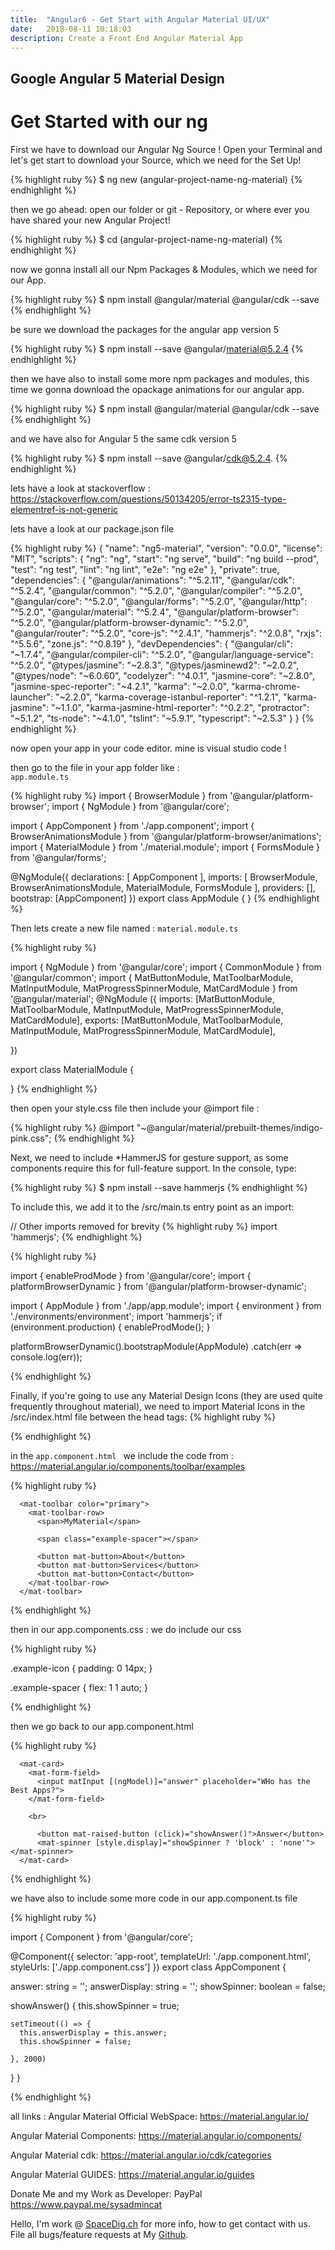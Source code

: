 ```yaml
---
title:  "Angular6 - Get Start with Angular Material UI/UX"
date:   2018-08-11 10:18:03
description: Create a Front End Angular Material App 
---
```

<h2 id="this-post-is-the-last-of-a-series-of-posts-in-which-i-write-about-the-observable-type-in-the-first-post-we-went-ahead-writing-an-observable-from-scratch-in-order-to-fully-understand-it-we-then-explored-how-to-create-observables-from-values-arrays-dom-events-and-promises-this-time-well-focus-on-compositions-by-rewriting-some-basic-composition-operators">Google Angular 5 Material Design</h2>


<h1>Get Started with our ng</h1>


First we have to download our Angular Ng Source ! Open your Terminal and let's get start to download your Source, which we need for the Set Up! 


{% highlight ruby %}
$ ng new (angular-project-name-ng-material) 
{% endhighlight %}

then we go ahead: open our folder or git - Repository, or where ever you have shared your new Angular Project!

{% highlight ruby %}
$ cd (angular-project-name-ng-material) 
{% endhighlight %}


now we gonna install all our Npm Packages & Modules, which we need for our App. 

{% highlight ruby %}
$ npm install @angular/material @angular/cdk --save 
{% endhighlight %}


be sure we download the packages for the angular app version 5 

{% highlight ruby %}
$  npm install --save @angular/material@5.2.4 
{% endhighlight %}


then we have also to install some more npm packages and modules, this time we gonna download the opackage animations for our angular app. 


{% highlight ruby %}
$ npm install @angular/material @angular/cdk --save 
{% endhighlight %}

and we have also for Angular 5 the same cdk version 5 

{% highlight ruby %}
$ npm install --save @angular/cdk@5.2.4.
{% endhighlight %}




lets have a look at stackoverflow : 
<a href="https://stackoverflow.com/questions/50134205/error-ts2315-type-elementref-is-not-generic#comment88409375_50134524">https://stackoverflow.com/questions/50134205/error-ts2315-type-elementref-is-not-generic
</a>



lets have a look at our package.json file 

{% highlight ruby %}
{
  "name": "ng5-material",
  "version": "0.0.0",
  "license": "MIT",
  "scripts": {
    "ng": "ng",
    "start": "ng serve",
    "build": "ng build --prod",
    "test": "ng test",
    "lint": "ng lint",
    "e2e": "ng e2e"
  },
  "private": true,
  "dependencies": {
    "@angular/animations": "^5.2.11",
    "@angular/cdk": "^5.2.4",
    "@angular/common": "^5.2.0",
    "@angular/compiler": "^5.2.0",
    "@angular/core": "^5.2.0",
    "@angular/forms": "^5.2.0",
    "@angular/http": "^5.2.0",
    "@angular/material": "^5.2.4",
    "@angular/platform-browser": "^5.2.0",
    "@angular/platform-browser-dynamic": "^5.2.0",
    "@angular/router": "^5.2.0",
    "core-js": "^2.4.1",
    "hammerjs": "^2.0.8",
    "rxjs": "^5.5.6",
    "zone.js": "^0.8.19"
  },
  "devDependencies": {
    "@angular/cli": "~1.7.4",
    "@angular/compiler-cli": "^5.2.0",
    "@angular/language-service": "^5.2.0",
    "@types/jasmine": "~2.8.3",
    "@types/jasminewd2": "~2.0.2",
    "@types/node": "~6.0.60",
    "codelyzer": "^4.0.1",
    "jasmine-core": "~2.8.0",
    "jasmine-spec-reporter": "~4.2.1",
    "karma": "~2.0.0",
    "karma-chrome-launcher": "~2.2.0",
    "karma-coverage-istanbul-reporter": "^1.2.1",
    "karma-jasmine": "~1.1.0",
    "karma-jasmine-html-reporter": "^0.2.2",
    "protractor": "~5.1.2",
    "ts-node": "~4.1.0",
    "tslint": "~5.9.1",
    "typescript": "~2.5.3"
  }
}
{% endhighlight %}



now open your app in your code editor. mine is visual studio code !

then go to the file in your app folder like :<code> app.module.ts</code>


{% highlight ruby %}
import { BrowserModule } from '@angular/platform-browser';
import { NgModule } from '@angular/core';


import { AppComponent } from './app.component';
import { BrowserAnimationsModule } from '@angular/platform-browser/animations';
import { MaterialModule } from './material.module'; 
import { FormsModule } from '@angular/forms'; 

@NgModule({
  declarations: [
    AppComponent
  ],
  imports: [
    BrowserModule,
    BrowserAnimationsModule,
    MaterialModule,
    FormsModule
  ],
  providers: [],
  bootstrap: [AppComponent]
})
export class AppModule { }
{% endhighlight %}


Then lets create a new file named : <code>material.module.ts </code>



{% highlight ruby %}

import { NgModule } from '@angular/core';
import { CommonModule } from '@angular/common'; 
import { MatButtonModule, MatToolbarModule, MatInputModule, MatProgressSpinnerModule, MatCardModule } from '@angular/material'; 
@NgModule ({
    imports: [MatButtonModule, MatToolbarModule, MatInputModule, MatProgressSpinnerModule, MatCardModule],
    exports: [MatButtonModule, MatToolbarModule, MatInputModule, MatProgressSpinnerModule, MatCardModule],

})

export class MaterialModule {

}
{% endhighlight %}


then open your style.css file 
then include your @import file : 




{% highlight ruby %}
@import "~@angular/material/prebuilt-themes/indigo-pink.css";
{% endhighlight %}


Next, we need to include *HammerJS for gesture support, as some components require this for full-feature support.
In the console, type:

{% highlight ruby %}
$ npm install --save hammerjs
{% endhighlight %}

To include this, we add it to the /src/main.ts entry point as an import:

// Other imports removed for brevity
{% highlight ruby %}
import 'hammerjs';
{% endhighlight %}


{% highlight ruby %}

import { enableProdMode } from '@angular/core';
import { platformBrowserDynamic } from '@angular/platform-browser-dynamic';

import { AppModule } from './app/app.module';
import { environment } from './environments/environment';
import 'hammerjs'; 
if (environment.production) {
  enableProdMode();
}

platformBrowserDynamic().bootstrapModule(AppModule)
  .catch(err => console.log(err));

{% endhighlight %}



Finally, if you're going to use any Material Design Icons (they are used quite frequently throughout material), we need to import Material Icons in the /src/index.html file between the head tags: 
{% highlight ruby %}
<link href="https://fonts.googleapis.com/icon?family=Material+Icons" rel="stylesheet">
{% endhighlight %}



in the <code>app.component.html </code> we include the code from : https://material.angular.io/components/toolbar/examples

{% highlight ruby %}

      <mat-toolbar color="primary">
        <mat-toolbar-row>
          <span>MyMaterial</span>

          <span class="example-spacer"></span>
          
          <button mat-button>About</button>
          <button mat-button>Services</button>
          <button mat-button>Contact</button>
        </mat-toolbar-row>
      </mat-toolbar>

{% endhighlight %}


then in our app.components.css : we do include our css 

{% highlight ruby %}

.example-icon {
  padding: 0 14px;
}

.example-spacer {
  flex: 1 1 auto;
}

{% endhighlight %}



then we go back to our app.component.html 

{% highlight ruby %}

      <mat-card>  
        <mat-form-field>
          <input matInput [(ngModel)]="answer" placeholder="WHo has the Best Apps?">
        </mat-form-field>

        <br>

          <button mat-raised-button (click)="showAnswer()">Answer</button>
          <mat-spinner [style.display]="showSpinner ? 'block' : 'none'"></mat-spinner>
      </mat-card>
{% endhighlight %}

we have also to include some more code in our app.component.ts  file 


{% highlight ruby %}

import { Component } from '@angular/core';

@Component({
  selector: 'app-root',
  templateUrl: './app.component.html',
  styleUrls: ['./app.component.css']
})
export class AppComponent {
  
  answer: string = '';
  answerDisplay: string = ''; 
  showSpinner: boolean = false;

  showAnswer() {
    this.showSpinner = true;

    setTimeout(() => {
      this.answerDisplay = this.answer;
      this.showSpinner = false; 

    }, 2000)
  }
}

{% endhighlight %}










all links : 
Angular Material Official WebSpace: 
<a href="https://material.angular.io/">https://material.angular.io/ </a>

Angular Material Components: 
<a href="https://material.angular.io/components/">https://material.angular.io/components/ </a>


Angular Material cdk: 
<a href="https://material.angular.io/cdk/categories">https://material.angular.io/cdk/categories </a>

Angular Material GUIDES: 
<a href="https://material.angular.io/guides">https://material.angular.io/guides </a>







Donate Me and my Work as Developer: PayPal <a href="https://www.paypal.me/sysadmincat">https://www.paypal.me/sysadmincat </a>


 Hello, I'm work @ [SpaceDig.ch][spacedig] for more info, how to get contact with us. File all bugs/feature requests at My  [Github][jekyll-gh].

[jekyll-gh]: https://github.com/spaceg
[spacedig]:    http://spacedig.ch
